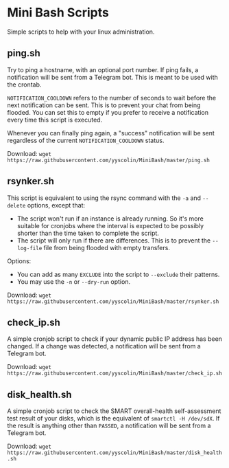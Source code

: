 # Mini Bash Scripts
Simple scripts to help with your linux administration.

## ping.sh
Try to ping a hostname, with an optional port number. If ping fails, a notification will be sent from a Telegram bot. This is meant to be used with the crontab.

`NOTIFICATION_COOLDOWN` refers to the number of seconds to wait before the next notification can be sent. This is to prevent your chat from being flooded. You can set this to empty if you prefer to receive a notification every time this script is executed.

Whenever you can finally ping again, a "success" notification will be sent regardless of the current `NOTIFICATION_COOLDOWN` status.

Download: `wget https://raw.githubusercontent.com/yyscolin/MiniBash/master/ping.sh`

## rsynker.sh
This script is equivalent to using the rsync command with the `-a` and `--delete` options, except that:
- The script won't run if an instance is already running. So it's more suitable for cronjobs where the interval is expected to be possibly shorter than the time taken to complete the script.
- The script will only run if there are differences. This is to prevent the `--log-file` file from being flooded with empty transfers.

Options:
- You can add as many `EXCLUDE` into the script to `--exclude` their patterns.
- You may use the `-n` or `--dry-run` option.

Download: `wget https://raw.githubusercontent.com/yyscolin/MiniBash/master/rsynker.sh`

## check_ip.sh
A simple cronjob script to check if your dynamic public IP address has been changed. If a change was detected, a notification will be sent from a Telegram bot.

Download: `wget https://raw.githubusercontent.com/yyscolin/MiniBash/master/check_ip.sh`

## disk_health.sh
A simple cronjob script to check the SMART overall-health self-assessment test result of your disks, which is the equivalent of `smartctl -H /dev/sdX`. If the result is anything other than `PASSED`, a notification will be sent from a Telegram bot.

Download: `wget https://raw.githubusercontent.com/yyscolin/MiniBash/master/disk_health.sh`

